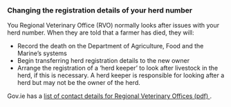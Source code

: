 ###  Changing the registration details of your herd number

You Regional Veterinary Office (RVO) normally looks after issues with your
herd number. When they are told that a farmer has died, they will:

  * Record the death on the Department of Agriculture, Food and the Marine’s systems 
  * Begin transferring herd registration details to the new owner 
  * Arrange the registration of a ‘herd keeper’ to look after livestock in the herd, if this is necessary. A herd keeper is responsible for looking after a herd but may not be the owner of the herd. 

Gov.ie has a [ list of contact details for Regional Veterinary Offices (pdf)
](https://assets.gov.ie/101707/4459f3f6-3d9b-4a19-b6d2-36d0a7440feb.pdf) .
